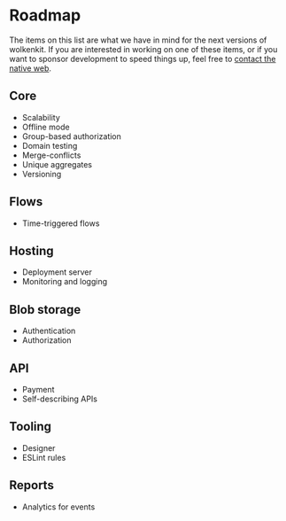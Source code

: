 # Roadmap

The items on this list are what we have in mind for the next versions of wolkenkit. If you are interested in working on one of these items, or if you want to sponsor development to speed things up, feel free to [contact the native web](mailto:hello@thenativeweb.io).

## Core

- Scalability
- Offline mode
- Group-based authorization
- Domain testing
- Merge-conflicts
- Unique aggregates
- Versioning

## Flows

- Time-triggered flows

## Hosting

- Deployment server
- Monitoring and logging

## Blob storage

- Authentication
- Authorization

## API

- Payment
- Self-describing APIs

## Tooling

- Designer
- ESLint rules

## Reports

- Analytics for events
